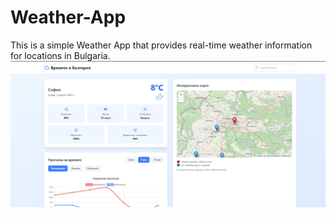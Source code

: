 # Weather-App
This is a simple Weather App that provides real-time weather information for locations in Bulgaria.
![Weather App Screenshot](https://github.com/dChushkov/Weather-App/blob/main/Screenshot%201.png?raw=true)

